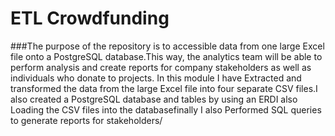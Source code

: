 # ETL Crowdfunding
###The purpose of the repository is to accessible data from one large Excel file onto a PostgreSQL database.This way, the analytics team will be able to perform analysis and create reports for company stakeholders as well as individuals who donate to projects. In this module I have Extracted and transformed the data from the large Excel file into four separate CSV files.I also created a PostgreSQL database and tables by using an ERDI also Loading the CSV files into the databasefinally I also Performed SQL queries to generate reports for stakeholders/
